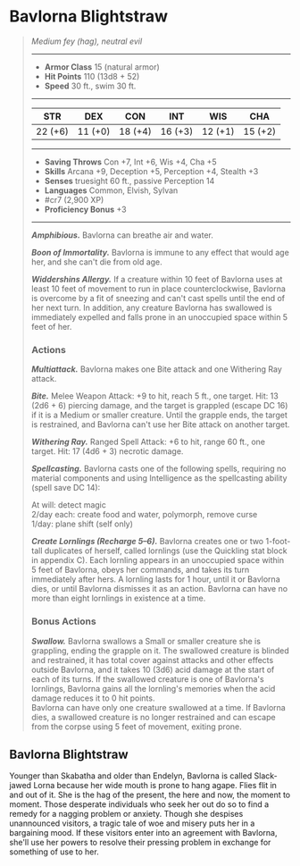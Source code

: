 # Bavlorna Blightstraw
>*Medium fey (hag), neutral evil*
>___
>- **Armor Class** 15 (natural armor)
>- **Hit Points** 110 (13d8 + 52)
>- **Speed** 30 ft., swim 30 ft.
>___
>|STR|DEX|CON|INT|WIS|CHA|
>|:---:|:---:|:---:|:---:|:---:|:---:|
>|22 (+6)|11 (+0)|18 (+4)|16 (+3)|12 (+1)|15 (+2)|
>___
>- **Saving Throws** Con +7, Int +6, Wis +4, Cha +5
>- **Skills** Arcana +9, Deception +5, Perception +4, Stealth +3
>- **Senses** truesight 60 ft., passive Perception 14
>- **Languages** Common, Elvish, Sylvan
>- #cr7 (2,900 XP)
>- **Proficiency Bonus** +3
>___
>***Amphibious.*** Bavlorna can breathe air and water.  
>
>***Boon of Immortality.*** Bavlorna is immune to any effect that would age her, and she can't die from old age.  
>
>***Widdershins Allergy.*** If a creature within 10 feet of Bavlorna uses at least 10 feet of movement to run in place counterclockwise, Bavlorna is overcome by a fit of sneezing and can't cast spells until the end of her next turn. In addition, any creature Bavlorna has swallowed is immediately expelled and falls prone in an unoccupied space within 5 feet of her.  
>
>### Actions
>***Multiattack.*** Bavlorna makes one Bite attack and one Withering Ray attack.  
>
>***Bite.*** Melee Weapon Attack: +9 to hit, reach 5 ft., one target. Hit: 13 (2d6 + 6) piercing damage, and the target is grappled (escape DC 16) if it is a Medium or smaller creature. Until the grapple ends, the target is restrained, and Bavlorna can't use her Bite attack on another target.  
>
>***Withering Ray.*** Ranged Spell Attack: +6 to hit, range 60 ft., one target. Hit: 17 (4d6 + 3) necrotic damage.  
>
>***Spellcasting.*** Bavlorna casts one of the following spells, requiring no material components and using Intelligence as the spellcasting ability (spell save DC 14):  
>
>At will: detect magic  
>2/day each: create food and water, polymorph, remove curse  
>1/day: plane shift (self only)  
>
>
>***Create Lornlings (Recharge 5–6).*** Bavlorna creates one or two 1-foot-tall duplicates of herself, called lornlings (use the Quickling stat block in appendix C). Each lornling appears in an unoccupied space within 5 feet of Bavlorna, obeys her commands, and takes its turn immediately after hers. A lornling lasts for 1 hour, until it or Bavlorna dies, or until Bavlorna dismisses it as an action. Bavlorna can have no more than eight lornlings in existence at a time.  
>
>### Bonus Actions
>***Swallow.*** Bavlorna swallows a Small or smaller creature she is grappling, ending the grapple on it. The swallowed creature is blinded and restrained, it has total cover against attacks and other effects outside Bavlorna, and it takes 10 (3d6) acid damage at the start of each of its turns. If the swallowed creature is one of Bavlorna's lornlings, Bavlorna gains all the lornling's memories when the acid damage reduces it to 0 hit points.  
>Bavlorna can have only one creature swallowed at a time. If Bavlorna dies, a swallowed creature is no longer restrained and can escape from the corpse using 5 feet of movement, exiting prone.

## Bavlorna Blightstraw

Younger than Skabatha and older than Endelyn, Bavlorna is called Slack-jawed Lorna because her wide mouth is prone to hang agape. Flies flit in and out of it. She is the hag of the present, the here and now, the moment to moment. Those desperate individuals who seek her out do so to find a remedy for a nagging problem or anxiety. Though she despises unannounced visitors, a tragic tale of woe and misery puts her in a bargaining mood. If these visitors enter into an agreement with Bavlorna, she'll use her powers to resolve their pressing problem in exchange for something of use to her.